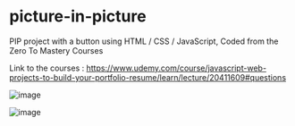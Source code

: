 # picture-in-picture
PIP project with a button using HTML / CSS / JavaScript, Coded from the Zero To Mastery Courses

Link to the courses : https://www.udemy.com/course/javascript-web-projects-to-build-your-portfolio-resume/learn/lecture/20411609#questions

![image](https://user-images.githubusercontent.com/71271962/210907955-9bb6ce18-4df7-412a-a064-3c52f461667a.png)

![image](https://user-images.githubusercontent.com/71271962/210907998-faec487c-877e-4c4b-b2ff-8e1614ce5275.png)

